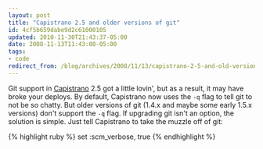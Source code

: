 ```yaml
---
layout: post
title: "Capistrano 2.5 and older versions of git"
id: 4cf5b659dabe9d2c61000105
updated: 2010-11-30T21:43:37-05:00
date: 2008-11-13T11:43:00-05:00
tags:
- code
redirect_from: /blog/archives/2008/11/13/capistrano-2-5-and-old-versions-of-git/
---
```


Git support in [Capistrano](http://capify.org) 2.5 got a little lovin', but as a result, it may have broke your deploys. By default, Capistrano now uses the `-q` flag to tell git to not be so chatty. But older versions of git (1.4.x and maybe some early 1.5.x versions) don't support the `-q` flag. If upgrading git isn't an option, the solution is simple. Just tell Capistrano to take the muzzle off of git:

{% highlight ruby %}
set :scm_verbose, true
{% endhighlight %}
